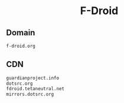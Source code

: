 


<h1 align="center">F-Droid</h1>  


## Domain


```html
f-droid.org
```  


## CDN


```html
guardianproject.info
dotsrc.org
fdroid.tetaneutral.net
mirrors.dotsrc.org
```  

<br>
